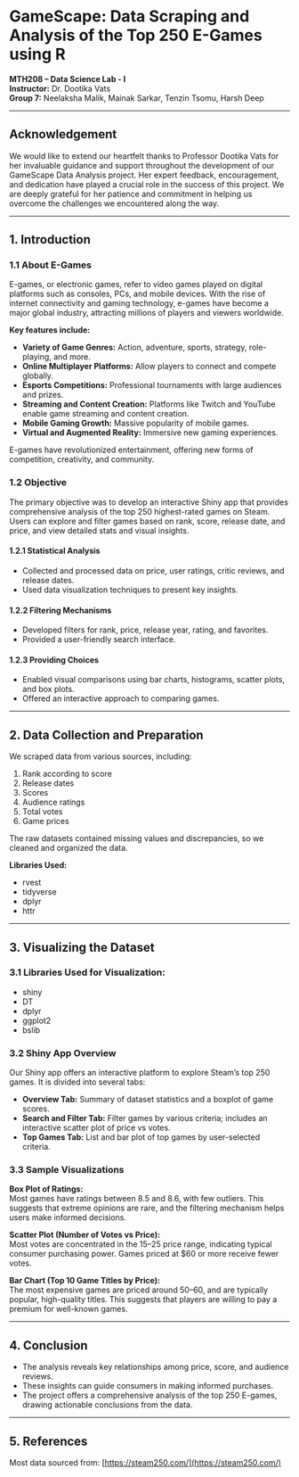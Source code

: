 # GameScape: Data Scraping and Analysis of the Top 250 E-Games using R

**MTH208 – Data Science Lab - I**  
**Instructor:** Dr. Dootika Vats  
**Group 7:**  Neelaksha Malik, Mainak Sarkar, Tenzin Tsomu, Harsh Deep

---

## Acknowledgement

We would like to extend our heartfelt thanks to Professor Dootika Vats for her invaluable guidance and support throughout the development of our GameScape Data Analysis project. Her expert feedback, encouragement, and dedication have played a crucial role in the success of this project. We are deeply grateful for her patience and commitment in helping us overcome the challenges we encountered along the way.

---

## 1. Introduction

### 1.1 About E-Games

E-games, or electronic games, refer to video games played on digital platforms such as consoles, PCs, and mobile devices. With the rise of internet connectivity and gaming technology, e-games have become a major global industry, attracting millions of players and viewers worldwide.

**Key features include:**
- **Variety of Game Genres:** Action, adventure, sports, strategy, role-playing, and more.
- **Online Multiplayer Platforms:** Allow players to connect and compete globally.
- **Esports Competitions:** Professional tournaments with large audiences and prizes.
- **Streaming and Content Creation:** Platforms like Twitch and YouTube enable game streaming and content creation.
- **Mobile Gaming Growth:** Massive popularity of mobile games.
- **Virtual and Augmented Reality:** Immersive new gaming experiences.

E-games have revolutionized entertainment, offering new forms of competition, creativity, and community.

### 1.2 Objective

The primary objective was to develop an interactive Shiny app that provides comprehensive analysis of the top 250 highest-rated games on Steam. Users can explore and filter games based on rank, score, release date, and price, and view detailed stats and visual insights.

#### 1.2.1 Statistical Analysis
- Collected and processed data on price, user ratings, critic reviews, and release dates.
- Used data visualization techniques to present key insights.

#### 1.2.2 Filtering Mechanisms
- Developed filters for rank, price, release year, rating, and favorites.
- Provided a user-friendly search interface.

#### 1.2.3 Providing Choices
- Enabled visual comparisons using bar charts, histograms, scatter plots, and box plots.
- Offered an interactive approach to comparing games.

---

## 2. Data Collection and Preparation

We scraped data from various sources, including:
1. Rank according to score
2. Release dates
3. Scores
4. Audience ratings
5. Total votes
6. Game prices

The raw datasets contained missing values and discrepancies, so we cleaned and organized the data.

**Libraries Used:**
- rvest
- tidyverse
- dplyr
- httr

---

## 3. Visualizing the Dataset

### 3.1 Libraries Used for Visualization:
- shiny
- DT
- dplyr
- ggplot2
- bslib

### 3.2 Shiny App Overview

Our Shiny app offers an interactive platform to explore Steam’s top 250 games. It is divided into several tabs:

- **Overview Tab:** Summary of dataset statistics and a boxplot of game scores.
- **Search and Filter Tab:** Filter games by various criteria; includes an interactive scatter plot of price vs votes.
- **Top Games Tab:** List and bar plot of top games by user-selected criteria.

### 3.3 Sample Visualizations

**Box Plot of Ratings:**  
Most games have ratings between 8.5 and 8.6, with few outliers. This suggests that extreme opinions are rare, and the filtering mechanism helps users make informed decisions.

**Scatter Plot (Number of Votes vs Price):**  
Most votes are concentrated in the $15–$25 price range, indicating typical consumer purchasing power. Games priced at $60 or more receive fewer votes.

**Bar Chart (Top 10 Game Titles by Price):**  
The most expensive games are priced around $50–$60, and are typically popular, high-quality titles. This suggests that players are willing to pay a premium for well-known games.

---

## 4. Conclusion

- The analysis reveals key relationships among price, score, and audience reviews.
- These insights can guide consumers in making informed purchases.
- The project offers a comprehensive analysis of the top 250 E-games, drawing actionable conclusions from the data.

---

## 5. References

Most data sourced from: [https://steam250.com/](https://steam250.com/)
